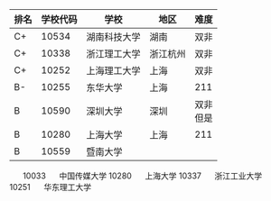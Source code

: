 
| 排名  | 学校代码  | 学校     | 地区   | 难度       |
| --- | ----- | ------ | ---- | -------- |
| C+  | 10534 | 湖南科技大学 | 湖南   | 双非       |
| C+  | 10338 | 浙江理工大学 | 浙江杭州 | 双非       |
| C+  | 10252 | 上海理工大学 | 上海   | 双非       |
| B-  | 10255 | 东华大学   | 上海   | 211      |
| B   | 10590 | 深圳大学   | 深圳   | 双非<br>但是 |
| B   | 10280 | 上海大学   | 上海   | 211      |
| B   | 10559 | 暨南大学   |      |          |
     
10033      中国传媒大学
10280      上海大学
10337      浙江工业大学
10251      华东理工大学
